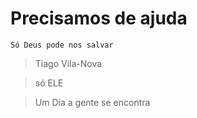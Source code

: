 <h1> Precisamos de ajuda</h1>

````
Só Deus pode nos salvar
````

>Tiago Vila-Nova

>só ELE

>Um Dia a gente se encontra

